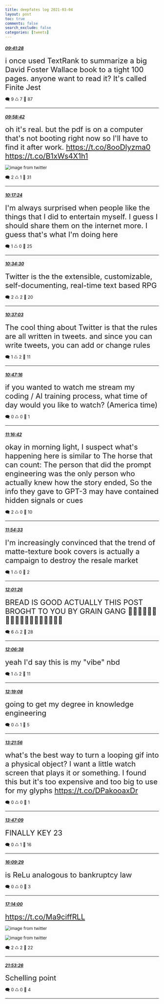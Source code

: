 ```yaml
---
title: deepfates log 2021-03-04
layout: post
toc: true
comments: false
search_exclude: false
categories: [tweets]
---
```



#### <a href = "https://twitter.com/deepfates/status/1367515547848617985">*09:41:28*</a>

<font size="5">i once used TextRank to summarize a big David Foster Wallace book to a tight 100 pages. anyone want to read it?  It's called Finite Jest</font>



🗨️ 9 ♺ 7 🤍  87   

---
    
#### <a href = "https://twitter.com/deepfates/status/1367519884469493762">*09:58:42*</a>

<font size="5">oh it's real. but the pdf is on a computer that's not booting right now so I'll have to find it after work.  https://t.co/8ooDIyzma0  https://t.co/B1xWs4X1h1</font>

![image from twitter](/images/EvpoFoJXIAMFXan.jpg)


🗨️ 2 ♺ 1 🤍  31   

---
    
#### <a href = "https://twitter.com/deepfates/status/1367524589664878592">*10:17:24*</a>

<font size="5">I'm always surprised when people like the things that I did to entertain myself. I guess I should share them on the internet more. I guess that's what I'm doing here</font>



🗨️ 1 ♺ 0 🤍  25   

---
    
#### <a href = "https://twitter.com/deepfates/status/1367528892492308482">*10:34:30*</a>

<font size="5">Twitter is the the extensible, customizable, self-documenting, real-time text based RPG</font>



🗨️ 2 ♺ 2 🤍  20   

---
    
#### <a href = "https://twitter.com/deepfates/status/1367529537655963650">*10:37:03*</a>

<font size="5">The cool thing about Twitter is that the rules are all written in tweets. and since you can write tweets, you can add or change rules</font>



🗨️ 1 ♺ 2 🤍  11   

---
    
#### <a href = "https://twitter.com/deepfates/status/1367532105190813699">*10:47:16*</a>

<font size="5">if you wanted to watch me stream my coding / AI training process, what time of day would you like to watch? (America time)</font>



🗨️ 0 ♺ 0 🤍  1   

---
    
#### <a href = "https://twitter.com/deepfates/status/1367539516098056194">*11:16:42*</a>

<font size="5">okay in morning light, I suspect what's happening here is similar to The horse that can count: The person that did the prompt engineering was the only person who actually knew how the story ended, So the info they gave to GPT-3 may have contained hidden signals or cues</font>



🗨️ 2 ♺ 0 🤍  10   

---
    
#### <a href = "https://twitter.com/deepfates/status/1367549037432496132">*11:54:33*</a>

<font size="5">I'm increasingly convinced that the trend of matte-texture book covers is actually a campaign to destroy the resale market</font>



🗨️ 1 ♺ 0 🤍  2   

---
    
#### <a href = "https://twitter.com/deepfates/status/1367550770187534337">*12:01:26*</a>

<font size="5">BREAD IS GOOD ACTUALLY  THIS POST BROGHT TO YOU BY GRAIN GANG  🍞🍞🍞🍞🍞🍞🍞🍞🍞🍞🍞🍞🍞🍞🍞🍞🍞🍞</font>



🗨️ 6 ♺ 2 🤍  28   

---
    
#### <a href = "https://twitter.com/deepfates/status/1367552081993736195">*12:06:38*</a>

<font size="5">yeah I'd say this is my "vibe" nbd</font>



🗨️ 1 ♺ 2 🤍  11   

---
    
#### <a href = "https://twitter.com/deepfates/status/1367555225964322817">*12:19:08*</a>

<font size="5">going to get my degree in knowledge engineering</font>



🗨️ 0 ♺ 1 🤍  5   

---
    
#### <a href = "https://twitter.com/deepfates/status/1367571030500241411">*13:21:56*</a>

<font size="5">what's the best way to turn a looping gif into a physical object? I want a little watch screen that plays it or something. I found this but it's too expensive and too big to use for my glyphs  https://t.co/DPakooaxDr</font>



🗨️ 0 ♺ 0 🤍  1   

---
    
#### <a href = "https://twitter.com/deepfates/status/1367577375303630849">*13:47:09*</a>

<font size="5">FINALLY  KEY 23</font>



🗨️ 0 ♺ 1 🤍  16   

---
    
#### <a href = "https://twitter.com/deepfates/status/1367613195297320969">*16:09:29*</a>

<font size="5">is ReLu analogous to bankruptcy law</font>



🗨️ 0 ♺ 0 🤍  3   

---
    
#### <a href = "https://twitter.com/deepfates/status/1367629432152678401">*17:14:00*</a>

<font size="5"> https://t.co/Ma9ciffRLL</font>

![image from twitter](/images/EvrLtwpU8AARC-X.jpg)

![image from twitter](/images/EvrLt_QVcAEb0Xp.jpg)


🗨️ 2 ♺ 2 🤍  22   

---
    
#### <a href = "https://twitter.com/deepfates/status/1367699755309142017">*21:53:26*</a>

<font size="5">Schelling point</font>



🗨️ 0 ♺ 0 🤍  4   

---
    
            


